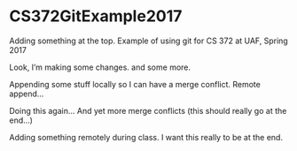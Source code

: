 # CS372GitExample2017
Adding something at the top.
Example of using git for CS 372 at UAF, Spring 2017

Look, I’m making some changes.
and some more.

Appending some stuff locally so I can have a merge conflict.
Remote append...

Doing this again...
And yet more merge conflicts (this should really go at the end...)

Adding something remotely during class. I want this really to be at the end.
